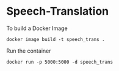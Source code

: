 # Speech-Translation
To build a Docker Image

```docker
docker image build -t speech_trans .
```

Run the container

```docker
docker run -p 5000:5000 -d speech_trans
```
